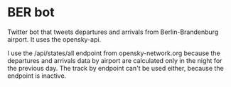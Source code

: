 # BER bot
Twitter bot that tweets departures and arrivals from Berlin-Brandenburg airport. It uses the opensky-api. 

I use the /api/states/all endpoint from opensky-network.org because the departures and arrivals data by airport are calculated only in the night for the previous day. The track by endpoint can't be used either, because the endpoint is inactive. 
